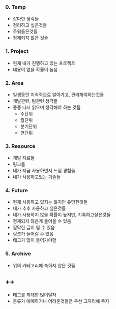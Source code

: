 ### 0. Temp
- 잡다한 생각들
- 정리하고 싶은것들
- 주워들은것들
- 정제되지 않은 것들
### 1. Project
- 현재 내가 진행하고 있는 프로젝트
- 내용이 없을 확률이 높음
### 2. Area
- 일생동안 지속적으로 알아가고, 관리해야하는것들
- 개발관련, 팀관련 생각들
- 종종 다시 읽으며 생각해야 하는 것들
	- 주단위
	- 월단위
	- 분기단위
	- 연단위
### 3. Resource
- 개발 자료들
- 링크들
- 내가 지금 사용하면서  느낌 경험들
- 내가 사용하고있는 기술들
### 4. Future
- 현재 사용하고 있지는 않지만 유망한것들
- 내가 추후 사용하고 싶은것들
- 내가 사용하지 않을 확률이 높지만, 기록하고싶은것들
- 정제되지 않은게 들어올 수 있음
- 짤막한 글이 될 수 있음
- 링크가 들어갈 수 있음
- 태그가 많이 들어가야함

### 5. Archive
- 위의 카테고리에 속하지 않은 것들

## ++
- 태그를 최대한 많이달자
- 분류가 애매하거나 어려운것들은 우선 그자리에 두자